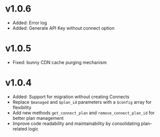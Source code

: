 v1.0.6
======
- Added: Error log
- Added: Generate API Key without connect option

v1.0.5
======
- Fixed: bunny CDN cache purging mechanism

v1.0.4
======
- Added: Support for migration without creating Connects
- Replace `$managed` and `$plan_id` parameters with a `$config` array for flexibility
- Add new methods `get_connect_plan` and `remove_connect_plan_id` for better plan management
- Improve code readability and maintainability by consolidating plan-related logic